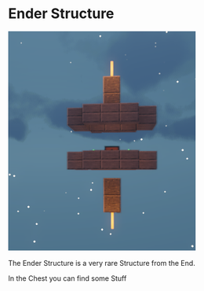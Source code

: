 # Ender Structure

![](<../.gitbook/assets/grafik (11).png>)

The Ender Structure is a very rare Structure from the End.

In the Chest you can find some Stuff
